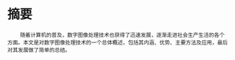 # 摘要

        随着计算机的普及，数字图像处理技术也获得了迅速发展，逐渐走进社会生产生活的各个方面。本文是对数字图像处理技术的一个总体概述，包括其内涵、优势、主要方法及应用，最后对其发展做了简单的总结。


